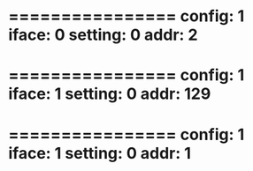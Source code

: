 ================
config: 1
iface: 0
setting: 0
addr: 2
================

================
config: 1
iface: 1
setting: 0
addr: 129
================

================
config: 1
iface: 1
setting: 0
addr: 1
================
